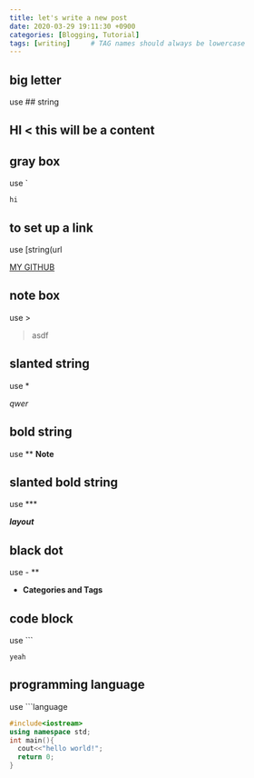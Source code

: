 ```yaml
---
title: let's write a new post
date: 2020-03-29 19:11:30 +0900
categories: [Blogging, Tutorial]
tags: [writing]     # TAG names should always be lowercase
---
```


## big letter

use ## string 
## HI   < this will be a content

## gray box

use `

`hi`  


## to set up a link

use [string(url

[MY GITHUB](https://github.com/rlapo213/)

## note box

use >
>asdf


## slanted string

use *

*qwer*


## bold string

use **
**Note**

## slanted bold string

use ***

***layout***

## black dot

use - **

- **Categories and Tags**

## code block

use ```
```
yeah
```


## programming language

use ```language
```c++
#include<iostream>
using namespace std;
int main(){
  cout<<"hello world!";
  return 0;
}
```

